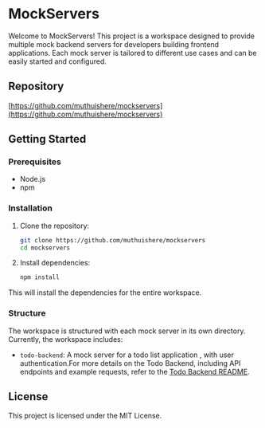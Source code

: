 
# MockServers

Welcome to MockServers! This project is a workspace designed to provide multiple mock backend servers for developers building frontend applications. Each mock server is tailored to different use cases and can be easily started and configured.

## Repository

[https://github.com/muthuishere/mockservers](https://github.com/muthuishere/mockservers)

## Getting Started

### Prerequisites

- Node.js
- npm

### Installation

1. Clone the repository:
   ```sh
   git clone https://github.com/muthuishere/mockservers
   cd mockservers
   ```

2. Install dependencies:
   ```sh
   npm install
   ```

This will install the dependencies for the entire workspace.

### Structure

The workspace is structured with each mock server in its own directory. Currently, the workspace includes:

- `todo-backend`: A mock server for a todo list application , with user authentication.For more details on the Todo Backend, including API endpoints and example requests, refer to the [Todo Backend README](todo-backend/README.md).

## License

This project is licensed under the MIT License.


